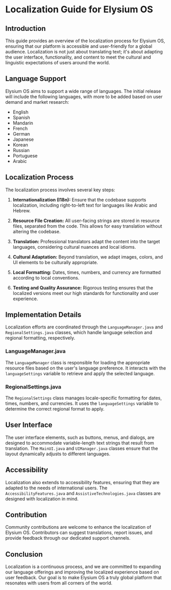 # Localization Guide for Elysium OS

## Introduction
This guide provides an overview of the localization process for Elysium OS, ensuring that our platform is accessible and user-friendly for a global audience. Localization is not just about translating text; it's about adapting the user interface, functionality, and content to meet the cultural and linguistic expectations of users around the world.

## Language Support
Elysium OS aims to support a wide range of languages. The initial release will include the following languages, with more to be added based on user demand and market research:

- English
- Spanish
- Mandarin
- French
- German
- Japanese
- Korean
- Russian
- Portuguese
- Arabic

## Localization Process
The localization process involves several key steps:

1. **Internationalization (I18n):** Ensure that the codebase supports localization, including right-to-left text for languages like Arabic and Hebrew.

2. **Resource File Creation:** All user-facing strings are stored in resource files, separated from the code. This allows for easy translation without altering the codebase.

3. **Translation:** Professional translators adapt the content into the target languages, considering cultural nuances and local idioms.

4. **Cultural Adaptation:** Beyond translation, we adapt images, colors, and UI elements to be culturally appropriate.

5. **Local Formatting:** Dates, times, numbers, and currency are formatted according to local conventions.

6. **Testing and Quality Assurance:** Rigorous testing ensures that the localized versions meet our high standards for functionality and user experience.

## Implementation Details
Localization efforts are coordinated through the `LanguageManager.java` and `RegionalSettings.java` classes, which handle language selection and regional formatting, respectively.

### LanguageManager.java
The `LanguageManager` class is responsible for loading the appropriate resource files based on the user's language preference. It interacts with the `languageSettings` variable to retrieve and apply the selected language.

### RegionalSettings.java
The `RegionalSettings` class manages locale-specific formatting for dates, times, numbers, and currencies. It uses the `languageSettings` variable to determine the correct regional format to apply.

## User Interface
The user interface elements, such as buttons, menus, and dialogs, are designed to accommodate variable-length text strings that result from translation. The `MainUI.java` and `UIManager.java` classes ensure that the layout dynamically adjusts to different languages.

## Accessibility
Localization also extends to accessibility features, ensuring that they are adapted to the needs of international users. The `AccessibilityFeatures.java` and `AssistiveTechnologies.java` classes are designed with localization in mind.

## Contribution
Community contributions are welcome to enhance the localization of Elysium OS. Contributors can suggest translations, report issues, and provide feedback through our dedicated support channels.

## Conclusion
Localization is a continuous process, and we are committed to expanding our language offerings and improving the localized experience based on user feedback. Our goal is to make Elysium OS a truly global platform that resonates with users from all corners of the world.